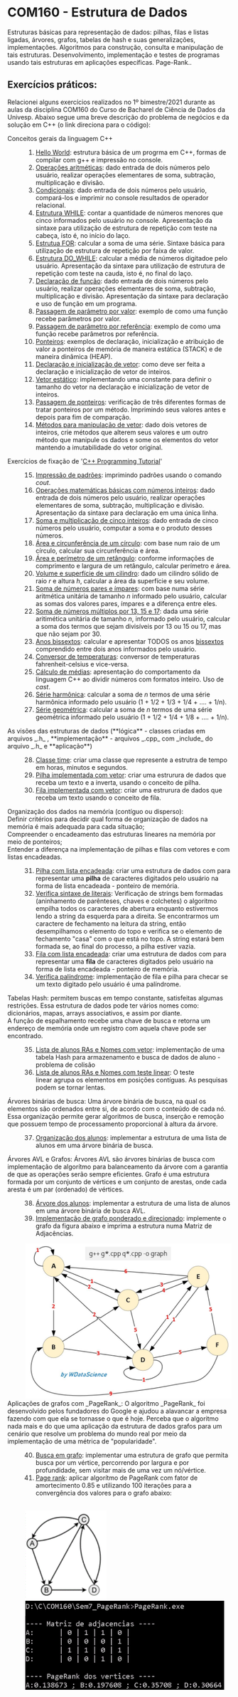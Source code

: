 # COM160 - Estrutura de Dados

Estruturas básicas para representação de dados: pilhas, filas e listas ligadas, árvores, grafos, tabelas de hash e
suas generalizações, implementações. Algoritmos para construção, consulta e manipulação de tais estruturas.
Desenvolvimento, implementação e testes de programas usando tais estruturas em aplicações específicas. Page-Rank.. 

## Exercícios práticos:

Relacionei alguns exercícios realizados no 1º bimestre/2021 durante as aulas da disciplina COM160 do Curso de Bacharel de Ciência de Dados da Univesp. Abaixo segue uma breve descrição do problema de negócios e da solução em C++ (o link direciona para o código):

<dl>
<dt>Conceitos gerais da linguagem C++</dt>
<dd>

1. [Hello World](Sem1/helloworld.cpp): estrutura básica de um progrma em C++, formas de compilar com g++ e impressão no console.
2. [Operações aritméticas](Sem1/operacoes_matematicas.cpp): dado entrada de dois números pelo usuário, realizar operações elementares de soma, subtração, multiplicação e divisão.
3. [Condicionais](Sem1/condicionais.cpp): dado entrada de dois números pelo usuário, compará-los e imprimir no console resultados de operador relacional.
4. [Estrutura WHILE](Sem1/repeticao_while.cpp): contar a quantidade de números menores que cinco informados pelo usuário no console. Apresentação da sintaxe para utilização de estrutura de repetição com teste na cabeça, isto é, no início do laço.
5. [Estrutua FOR](Sem1/repeticao_for.cpp): calcular a soma de uma série. Sintaxe básica para utilização de estrutura de repetição por faixa de valor.
6. [Estrutura DO_WHILE](Sem1/repeticao_do_while.cpp): calcular a média de números digitadoe pelo usuário. Apresentação da sintaxe para utilização de estrutura de repetição com teste na cauda, isto é, no final do laço.
7. [Declaração de função](Sem1/declaracao_funcao.cpp): dado entrada de dois números pelo usuário, realizar operações elementares de soma, subtração, multiplicação e divisão. Apresentação da sintaxe para declaração e uso de função em um programa.
8. [Passagem de parâmetro por valor](Sem1/parametro_valor.cpp): exemplo de como uma função recebe parâmetros por valor.
9. [Passagem de parâmetro por referência](Sem1/parametro_referencia.cpp): exemplo de como uma função recebe parâmetros por referência.
10. [Ponteiros](Sem1/ponteiros.cpp): exemplos de declaração, inicialização e atribuição de valor a ponteiros de memória de maneira estática (STACK)  e de maneira dinâmica (HEAP).
11. [Declaração e inicialização de vetor](Sem1/vetores_bas.cpp): como deve ser feita a declaração e inicialização de vetor de inteiros.
12. [Vetor estático](Sem1/vetores_cte.cpp): implementando uma constante para definir o tamanho do vetor na declaração e inicialização de vetor de inteiros.
13. [Passagem de ponteiros](Sem1/passagem_ponteiro.cpp): verificação de três diferentes formas de tratar ponteiros por um método. Imprimindo seus valores antes e depois para fim de comparação.
14. [Métodos para manipulação de vetor](Sem1/modifica_vetor.cpp): dado dois vetores de inteiros, crie métodos que alterem seus valores e um outro método que manipule os dados e some os elementos do vetor mantendo a imutabilidade do vetor original.
</dd>

<dt>Exercícios de fixação de '<a href= "https://www3.ntu.edu.sg/home/ehchua/programming/cpp/cp0_Introduction.html" target="_blank">C++ Programming Tutorial</a>'</dt>
<dd>

15. [Impressão de padrões](Sem1/PrintPatternX.cpp): imprimindo padrões usando o comando _cout_.
16. [Operações matemáticas básicas com números inteiros](Sem1/Add2Numbers.cpp): dado entrada de dois números pelo usuário, realizar operações elementares de soma, subtração, multiplicação e divisão. Apresentação da sintaxe para declaração em uma única linha. 
17. [Soma e multiplicação de cinco inteiros](Sem1/FiveIntegerArithmetic.cpp): dado entrada de cinco números pelo usuário, computar a soma e o produto desses números.
18. [Área e circunferência de um círculo](Sem1/CircleComputation.cpp): com base num raio de um círculo, calcular sua circunferência e área.
19. [Área e perímetro de um retângulo](Sem1/RetanguleComputation.cpp): conforme informações de comprimento e largura de um retângulo, calcular perímetro e área.
20. [Volume e superfície de um cilindro](Sem1/CylinderComputation.cpp): dado um cilindro sólido de raio _r_ e altura _h_, calcular a área da superfície e seu volume.
21. [Soma de números pares e ímpares](Sem1/SumOddEven.cpp): com base numa série aritmética unitária de tamanho _n_ informado pelo usuário, calcular as somas dos valores pares, ímpares e a diferença entre eles. 
22. [Soma de números múltiplos por 13, 15 e 17](Sem1/SumDivisibleBy13_15_17.cpp): dada uma série aritimética unitária de tamanho _n_, informado pelo usuário, calcular a soma dos termos que sejam divisíveis por 13 ou 15 ou 17, mas que não sejam por 30.
23. [Anos bissextos](Sem1/ShowLeapYears.cpp): calcular e apresentar TODOS os anos [bissextos](https://pt.wikipedia.org/wiki/Ano_bissexto) comprendido entre dois anos informados pelo usuário.
24. [Conversor de temperaturas](Sem1/ConvertTemperature.cpp): conversor de temperaturas fahrenheit-celsius e vice-versa.
25. [Cálculo de médias](Sem1/TestCastingAverage.cpp): apresentação do comportamento da linguagem C++ ao dividir números com formatos inteiro. Uso de _cast_.
26. [Série harmônica](Sem1/HarmonicSeriesSum.cpp): calcular a soma de _n_ termos de uma série harmônica informado pelo usuário (1 + 1/2 + 1/3 + 1/4 + .... + 1/n).
27. [Série geométrica](Sem1/GeometricSeriesSum.cpp): calcular a soma de _n_ termos de uma série geométrica informado pelo usuário (1 + 1/2 + 1/4 + 1/8 + .... + 1/n).
</dd>

<dt>As visões das estruturas de dados (**lógica** - classes criadas em arquivos _.h_ , **implementação** - arquivos _.cpp_ com _include_ do arquivo _.h_ e **aplicação**)</dt>
<dd>

28. [Classe time](Sem2/time_main.cpp): criar uma classe que represente a estrutra de tempo em horas, minutos e segundos.
29. [Pilha implementada com vetor](Sem2/stack_test.cpp): criar uma estrurura de dados que receba um texto e a inverta, usando o conceito de pilha.
30. [Fila implementada com vetor](Sem2/queue_test.cpp): criar uma estrurura de dados que receba um texto usando o conceito de fila.
</dd>

<dt>Organização dos dados na memória (contíguo ou disperso):<br/>
Definir critérios para decidir qual forma de organização de dados na memória é mais adequada para cada situação;<br/>
Compreender o encadeamento das estruturas lineares na memória por meio de ponteiros;<br/>
Entender a diferença na implementação de pilhas e filas com vetores e com listas encadeadas.</dt>
<dd>

31. [Pilha com lista encadeada](Sem3/stack_test.cpp): criar uma estrutura de dados com para representar uma **pilha** de caracteres digitados pelo usuário na forma de lista encadeada - ponteiro de memória.
32. [Verifica sintaxe de literais](Sem3/checkSintaxe.cpp): Verificação de strings bem formadas (aninhamento de parênteses, chaves e colchetes) o algoritmo empilha todos os caracteres de abertura enquanto estivermos lendo a string da esquerda para a direita. Se encontrarmos um caractere de fechamento na leitura da string, então desempilhamos o elemento do topo e verifica se o elemento de fechamento "casa" com o que está no topo. A string estará bem formada se, ao final do processo, a pilha estiver vazia.
33. [Fila com lista encadeada](Sem3/queue_test.cpp): criar uma estrutura de dados com para representar uma **fila** de caracteres digitados pelo usuário na forma de lista encadeada - ponteiro de memória.
34. [Verifica palíndrome](Sem3/palindrome.cpp): implementação de fila e pilha para checar se um texto digitado pelo usuário é uma palíndrome.
</dd>

<dt>Tabelas Hash: permitem buscas em tempo constante, satisfeitas algumas restrições. Essa estrutura de dados pode ter vários nomes como: dicionários, mapas, arrays associativos, e assim por diante.<br />
A função de espalhamento recebe uma chave de busca e retorna um endereço de memória onde um registro com aquela chave pode ser encontrado.</dt>
<dd>

35. [Lista de alunos RAs e Nomes com vetor](Sem4/hash_basic.cpp): implementação de uma tabela Hash para armazenamento e busca de dados de aluno - problema de colisão
36. [Lista de alunos RAs e Nomes com teste linear](Sem4/hash_linear.cpp): O teste linear agrupa os elementos em posições contíguas. As pesquisas podem se tornar lentas.
</dd>

<dt>Árvores binárias de busca: Uma árvore binária de busca, na qual os elementos são ordenados entre si, de acordo com o conteúdo de cada nó. Essa organização permite gerar algoritmos de busca, inserção e remoção que possuem tempo de processamento proporcional à altura da árvore.</dt>
<dd>

37. [Organização dos alunos](Sem5/tree_app.cpp): implementar a estrutura de uma lista de alunos em uma árvore binária de busca.
</dd>

<dt>Árvores AVL e Grafos: Árvores AVL são árvores binárias de busca com implementação de algorítmo para balanceamento da árvore com a garantia de que as operações serão sempre eficientes. Grafo é uma estrutura formada por um conjunto de vértices e um conjunto de arestas, onde cada aresta é um par (ordenado) de vértices.</dt>
<dd>

38. [Árvore dos alunos](Sem6/tree_app.cpp): implementar a estrutura de uma lista de alunos em uma árvore binária de busca AVL.
39. [Implementação de grafo ponderado e direcionado](Sem6/graph_app.cpp): implemente o grafo da figura abaixo e imprima a estrutura numa Matriz de Adjacências.<br />
<img src="./Sem6/Graph_Sample.JPG" alt="Graph Sample" width="500">
</dd>

<dt>Aplicações de grafos com _PageRank_: O algoritmo _PageRank_ foi desenvolvido pelos fundadores do Google e ajudou a alavancar a empresa fazendo com que ela se tornasse o que é hoje. Perceba que o algoritmo nada mais e do que uma aplicação da estrutura de dados grafos para um cenário que resolve um problema do mundo real por meio da implementação de uma métrica de "popularidade".</dt>
<dd>

40. [Busca em grafo](Sem7/graph_buscas.cpp): implementar uma estrutura de grafo que permita busca por um vértice, percorrendo por largura e por profundidade, sem visitar mais de uma vez um nó/vértice.
41. [Page rank](Sem7_PageRank/graph_pagerank.cpp): aplicar algorítmo de PageRank com fator de amortecimento 0.85 e utilizando 100 iterações para a convergência dos valores para o grafo abaixo:
<br />
<img src="./Sem7_PageRank/graph.gif" alt="Graph to calcule a pagerank" height="200">
<img src="./Sem7_PageRank/OutputPageRank.GIF" alt = "Results of pagerank" height="200">
</dd>
</dl>